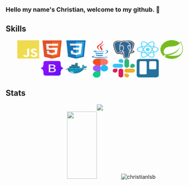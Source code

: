### Hello my name's Christian, welcome to my github. 👋

## Skills
  <div align="center">
    <img align="center" alt="JS" height="50" width="60" src="https://raw.githubusercontent.com/devicons/devicon/master/icons/javascript/javascript-plain.svg">
    <img align="center" alt="HTML" height="50" width="60" src="https://raw.githubusercontent.com/devicons/devicon/master/icons/html5/html5-original.svg">
    <img align="center" alt="CSS" height="50" width="60" src="https://raw.githubusercontent.com/devicons/devicon/master/icons/css3/css3-original.svg">
    <img align="center" alt="JAVA" height="50" width="60" src="https://raw.githubusercontent.com/devicons/devicon/master/icons/java/java-original.svg">
    <img align="center" alt="POSTGRES" height="50" width="60" src="https://github.com/devicons/devicon/blob/master/icons/postgresql/postgresql-original.svg">
    <img align="center" alt="REACT" height="50" width="60" src="https://github.com/devicons/devicon/blob/master/icons/react/react-original.svg">
    <img align="center" alt="SPRING" height="50" width="60" src="https://github.com/devicons/devicon/blob/master/icons/spring/spring-original.svg">
    <img align="center" alt="BOOTSTRAP" height="50" width="60" src="https://github.com/devicons/devicon/blob/master/icons/bootstrap/bootstrap-original.svg">
    <img align="center" alt="DOCKER" height="50" width="60" src="https://github.com/devicons/devicon/blob/master/icons/docker/docker-original.svg">
    <img align="center" alt="FIGMA" height="50" width="60" src="https://github.com/devicons/devicon/blob/master/icons/figma/figma-original.svg">
    <img align="center" alt="SLACK" height="50" width="60" src="https://github.com/devicons/devicon/blob/master/icons/slack/slack-original.svg">
    <img align="center" alt="TRELLO" height="50" width="60" src="https://github.com/devicons/devicon/blob/master/icons/trello/trello-plain.svg">
    </div>

  
  ## Stats
<div align="center">
    <img height="180em" src="https://github-readme-stats.vercel.app/api?username=christianlsb&show_icons=true&theme=tokyonight&include_all_commits=true&count_private=true"/>
  <br/>
  <img width="40%" height="180em" src="https://github-readme-stats.vercel.app/api/top-langs/?username=christianlsb&layout=compact&langs_count=7&theme=tokyonight"/>
    <img width="40%" height="180em" src="https://streak-stats.demolab.com/?user=christianlsb&theme=tokyonight" alt="christianlsb" />
</div>
